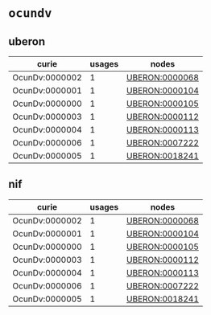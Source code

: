# `ocundv`

## uberon

| curie          |   usages | nodes                                                           |
|----------------|----------|-----------------------------------------------------------------|
| OcunDv:0000002 |        1 | [UBERON:0000068](http://purl.obolibrary.org/obo/UBERON_0000068) |
| OcunDv:0000001 |        1 | [UBERON:0000104](http://purl.obolibrary.org/obo/UBERON_0000104) |
| OcunDv:0000000 |        1 | [UBERON:0000105](http://purl.obolibrary.org/obo/UBERON_0000105) |
| OcunDv:0000003 |        1 | [UBERON:0000112](http://purl.obolibrary.org/obo/UBERON_0000112) |
| OcunDv:0000004 |        1 | [UBERON:0000113](http://purl.obolibrary.org/obo/UBERON_0000113) |
| OcunDv:0000006 |        1 | [UBERON:0007222](http://purl.obolibrary.org/obo/UBERON_0007222) |
| OcunDv:0000005 |        1 | [UBERON:0018241](http://purl.obolibrary.org/obo/UBERON_0018241) |

## nif

| curie          |   usages | nodes                                                           |
|----------------|----------|-----------------------------------------------------------------|
| OcunDv:0000002 |        1 | [UBERON:0000068](http://purl.obolibrary.org/obo/UBERON_0000068) |
| OcunDv:0000001 |        1 | [UBERON:0000104](http://purl.obolibrary.org/obo/UBERON_0000104) |
| OcunDv:0000000 |        1 | [UBERON:0000105](http://purl.obolibrary.org/obo/UBERON_0000105) |
| OcunDv:0000003 |        1 | [UBERON:0000112](http://purl.obolibrary.org/obo/UBERON_0000112) |
| OcunDv:0000004 |        1 | [UBERON:0000113](http://purl.obolibrary.org/obo/UBERON_0000113) |
| OcunDv:0000006 |        1 | [UBERON:0007222](http://purl.obolibrary.org/obo/UBERON_0007222) |
| OcunDv:0000005 |        1 | [UBERON:0018241](http://purl.obolibrary.org/obo/UBERON_0018241) |


